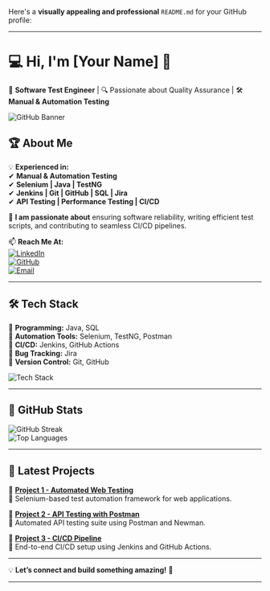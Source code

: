 Here's a **visually appealing and professional** `README.md` for your GitHub profile:  

---

# 💻 **Hi, I'm [Your Name]** 👋  

🚀 **Software Test Engineer** | 🔍 Passionate about Quality Assurance | 🛠️ **Manual & Automation Testing**  

![GitHub Banner](https://source.unsplash.com/1600x400/?technology,coding)  

## 🏆 **About Me**  

💡 **Experienced in:**  
✔ **Manual & Automation Testing**  
✔ **Selenium | Java | TestNG**  
✔ **Jenkins | Git | GitHub | SQL | Jira**  
✔ **API Testing | Performance Testing | CI/CD**  

📌 **I am passionate about** ensuring software reliability, writing efficient test scripts, and contributing to seamless CI/CD pipelines.  

📫 **Reach Me At:**  
[![LinkedIn](https://img.shields.io/badge/LinkedIn-Connect-blue?style=for-the-badge&logo=linkedin)](https://www.linkedin.com/in/your-profile)  
[![GitHub](https://img.shields.io/badge/GitHub-Profile-black?style=for-the-badge&logo=github)](https://github.com/your-username)  
[![Email](https://img.shields.io/badge/Email-Contact-red?style=for-the-badge&logo=gmail)](mailto:your.email@example.com)  

---

## 🛠 **Tech Stack**  

🔹 **Programming:** Java, SQL  
🔹 **Automation Tools:** Selenium, TestNG, Postman  
🔹 **CI/CD:** Jenkins, GitHub Actions  
🔹 **Bug Tracking:** Jira  
🔹 **Version Control:** Git, GitHub  

![Tech Stack](https://skillicons.dev/icons?i=java,selenium,git,github,jenkins,postgres,postman)  

---

## 📂 **GitHub Stats**  

![GitHub Streak](https://github-readme-streak-stats.herokuapp.com/?user=your-username&theme=tokyonight)  
![Top Languages](https://github-readme-stats.vercel.app/api/top-langs/?username=your-username&layout=compact&theme=tokyonight)  

---

## 📝 **Latest Projects**  

🔹 **[Project 1 - Automated Web Testing](https://github.com/your-username/project1)**  
📌 Selenium-based test automation framework for web applications.  

🔹 **[Project 2 - API Testing with Postman](https://github.com/your-username/project2)**  
📌 Automated API testing suite using Postman and Newman.  

🔹 **[Project 3 - CI/CD Pipeline](https://github.com/your-username/project3)**  
📌 End-to-end CI/CD setup using Jenkins and GitHub Actions.  

---

💡 **Let’s connect and build something amazing!** 🚀  

---
